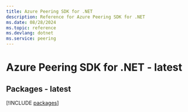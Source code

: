 ```yaml
---
title: Azure Peering SDK for .NET
description: Reference for Azure Peering SDK for .NET
ms.date: 08/28/2024
ms.topic: reference
ms.devlang: dotnet
ms.service: peering
---
```

# Azure Peering SDK for .NET - latest
## Packages - latest
[!INCLUDE [packages](peering-index.md)]
